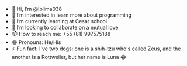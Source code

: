 - 👋 Hi, I’m @lblima038
- 👀 I’m interested in learn more about programming 
- 🌱 I’m currently learning at Cesar school
- 💞️ I’m looking to collaborate on a mutual love
- 📫 How to reach me: +55 (81) 997575188
- 😄 Pronouns: He/His
- ⚡ Fun fact: I've two dogs: one is a shih-tzu who's called Zeus, and the another is a Rottweiler, but her name is Luna 😂

<!---
lblima038/lblima038 is a ✨ special ✨ repository because its `README.md` (this file) appears on your GitHub profile.
You can click the Preview link to take a look at your changes.
--->

